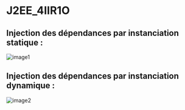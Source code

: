 # J2EE_4IIR1O

<h2>Injection des dépendances par instanciation statique :</h2>

![image1](https://user-images.githubusercontent.com/87455379/224426080-d2941c74-b435-42b5-9970-2434a6a10d69.png)

<h2>Injection des dépendances par instanciation dynamique :</h2>

![image2](https://user-images.githubusercontent.com/87455379/224431451-bef25e1e-8e64-4da0-9920-12f1462d50d1.png)
